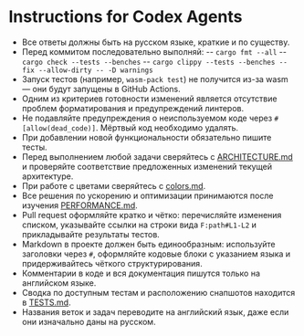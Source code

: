 # Instructions for Codex Agents

- Все ответы должны быть на русском языке, краткие и по существу.
- Перед коммитом последовательно выполняй:
-- `cargo fmt --all`
-- `cargo check --tests --benches`
-- `cargo clippy --tests --benches --fix --allow-dirty -- -D warnings`
- Запуск тестов (например, `wasm-pack test`) не получится из-за wasm — они будут запущены в GitHub Actions.
- Одним из критериев готовности изменений является отсутствие проблем форматирования и предупреждений линтеров.
- Не подавляйте предупреждения о неиспользуемом коде через `#[allow(dead_code)]`. Мёртвый код необходимо удалять.
- При добавлении новой функциональности обязательно пишите тесты.
- Перед выполнением любой задачи сверяйтесь с [ARCHITECTURE.md](ARCHITECTURE.md) и
  проверяйте соответствие предложенных изменений текущей архитектуре.
- При работе с цветами сверяйтесь с [colors.md](colors.md).
- Все решения по ускорению и оптимизации принимаются после изучения
  [PERFORMANCE.md](PERFORMANCE.md).
- Pull request оформляйте кратко и чётко: перечисляйте изменения списком,
  указывайте ссылки на строки вида `F:path#L1-L2` и прикладывайте результаты
  тестов.
- Markdown в проекте должен быть единообразным: используйте заголовки через `#`,
  оформляйте кодовые блоки с указанием языка и придерживайтесь чёткого
  структурирования.
- Комментарии в коде и вся документация пишутся только на английском языке.
- Сводка по доступным тестам и расположению снапшотов находится в [TESTS.md](TESTS.md).
- Названия веток и задач переводите на английский язык, даже если они изначально даны на русском.
